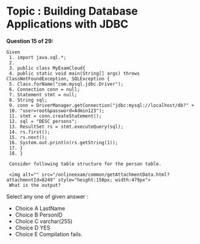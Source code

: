 Topic : Building Database Applications with JDBC
================================================
**Question 15 of 29:**
```
Given
 1. import java.sql.*;
 2.
 3. public class MyExamCloud{
 4. public static void main(String[] args) throws ClassNotFoundException, SQLException {
 5. Class.forName("com.mysql.jdbc.Driver");
 6. Connection conn = null;
 7. Statement stmt = null;
 8. String sql;
 9. conn = DriverManager.getConnection("jdbc:mysql://localhost/db?" +
 10. "user=root&password=Admin123");
 11. stmt = conn.createStatement();
 12. sql = "DESC persons";
 13. ResultSet rs = stmt.executeQuery(sql);
 14. rs.first();
 15. rs.next();
 16. System.out.println(rs.getString(1));
 17. }
 18. }
 
 Consider following table structure for the person table.
 
 <img alt="" src="/onlineexam/common/getAttachmentData.html?attachmentId=8249" style="height:158px; width:479px">
 What is the output?
```

Select any one of given answer :
- Choice A LastName
- Choice B PersonID
- Choice C varchar(255)
- Choice D YES
- Choice E Compilation fails.

